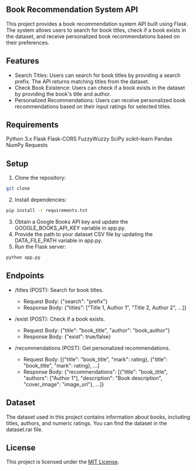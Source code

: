 ## Book Recommendation System API
This project provides a book recommendation system API built using Flask. The system allows users to search for book titles, check if a book exists in the dataset, and receive personalized book recommendations based on their preferences.

## Features
- Search Titles: Users can search for book titles by providing a search prefix. The API returns matching titles from the dataset.
- Check Book Existence: Users can check if a book exists in the dataset by providing the book's title and author.
- Personalized Recommendations: Users can receive personalized book recommendations based on their input ratings for selected titles.

## Requirements
Python 3.x
Flask
Flask-CORS
FuzzyWuzzy
SciPy
scikit-learn
Pandas
NumPy
Requests

## Setup
1. Clone the repository:
```bash
git clone 
```
2. Install dependencies:
```bash
pip install -r requirements.txt
```
3. Obtain a Google Books API key and update the GOOGLE_BOOKS_API_KEY variable in app.py.
4. Provide the path to your dataset CSV file by updating the DATA_FILE_PATH variable in app.py.
5. Run the Flask server:
```bash
python app.py 
```

## Endpoints
- /titles (POST): Search for book titles.
  - Request Body: {"search": "prefix"}
  - Response Body: {"titles": ["Title 1, Author 1", "Title 2, Author 2", ...]}
    
- /exist (POST): Check if a book exists.
  - Request Body: {"title": "book_title", "author": "book_author"}
  - Response Body: {"exist": true/false}
  
- /recommendations (POST): Get personalized recommendations.
  - Request Body: [{"title": "book_title", "mark": rating}, {"title": "book_title", "mark": rating}, ...]
  - Response Body: {"recommendations": [{"title": "book_title", "authors": ["Author 1"], "description": "Book description", "cover_image": "image_url"}, ...]}

## Dataset
The dataset used in this project contains information about books, including titles, authors, and numeric ratings. You can find the dataset in the dataset.rar file.


## License
This project is licensed under the [MIT License](LICENSE).
